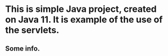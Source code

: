 # This is simple Java project, created on Java 11. It is example of the use of the servlets.
## Some info.

